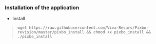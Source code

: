 ### Installation of the application

* Install

> ```wget https://raw.githubusercontent.com/Viva-Resurs/Pixbo-revision/master/pixbo_install && chmod +x pixbo_install && ./pixbo_install```
